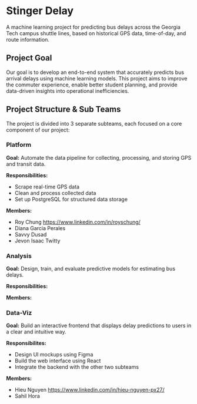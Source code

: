 # Stinger Delay

A machine learning project for predicting bus delays across the Georgia Tech campus shuttle lines, based on historical GPS data, time-of-day, and route information.

## Project Goal

Our goal is to develop an end-to-end system that accurately predicts bus arrival delays using machine learning models. This project aims to improve the commuter experience, enable better student planning, and provide data-driven insights into operational inefficiencies.

## Project Structure & Sub Teams

The project is divided into 3 separate subteams, each focused on a core component of our project:

### Platform

**Goal:** Automate the data pipeline for collecting, processing, and storing GPS and transit data.

**Responsibilities:** 
- Scrape real-time GPS data
- Clean and process collected data
- Set up PostgreSQL for structured data storage

**Members:**
- Roy Chung https://www.linkedin.com/in/royschung/
- Diana Garcia Perales
- Savvy Dusad
- Jevon Isaac Twitty

### Analysis

**Goal:** Design, train, and evaluate predictive models for estimating bus delays.

**Responsibilities:** 

**Members:**

### Data-Viz

**Goal:** Build an interactive frontend that displays delay predictions to users in a clear and intuitive way.

**Responsibilites:**
- Design UI mockups using Figma
- Build the web interface using React
- Integrate the backend with the other two subteams

**Members:**
- Hieu Nguyen https://www.linkedin.com/in/hieu-nguyen-px27/
- Sahil Hora

